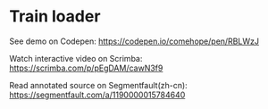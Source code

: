 # Train loader

See demo on Codepen: https://codepen.io/comehope/pen/RBLWzJ

Watch interactive video on Scrimba: https://scrimba.com/p/pEgDAM/cawN3f9

Read annotated source on Segmentfault(zh-cn): https://segmentfault.com/a/1190000015784640